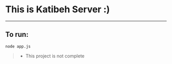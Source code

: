 # This is Katibeh Server :)
----------
## To run: </br>

`node app.js`

>- This project is not complete  
